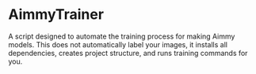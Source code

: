 # AimmyTrainer
A script designed to automate the training process for making Aimmy models. This does not automatically label your images, it installs all dependencies, creates project structure, and runs training commands for you.
